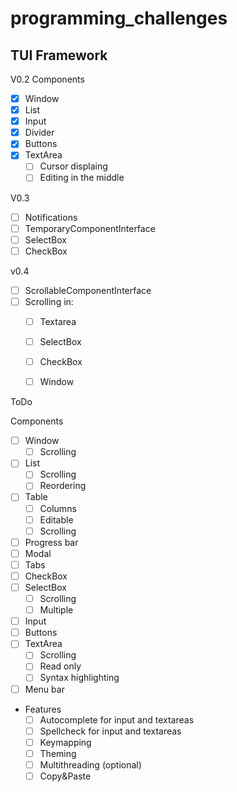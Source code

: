 # programming_challenges
## TUI Framework
V0.2
Components
   - [x] Window
   - [x] List
   - [x] Input
   - [x] Divider
   - [x] Buttons
   - [x] TextArea
      - [ ] Cursor displaing
      - [ ] Editing in the middle

V0.3
   - [ ] Notifications
   - [ ] TemporaryComponentInterface
   - [ ] SelectBox
   - [ ] CheckBox

v0.4
   - [ ] ScrollableComponentInterface
   - [ ] Scrolling in:
       - [ ] Textarea
       - [ ] SelectBox
       - [ ] CheckBox
       - [ ] Window


ToDo

Components
   - [ ] Window
     - [ ] Scrolling
   - [ ] List
     - [ ] Scrolling
     - [ ] Reordering
   - [ ] Table
     - [ ] Columns
     - [ ] Editable
     - [ ] Scrolling
   - [ ] Progress bar
   - [ ] Modal
   - [ ] Tabs
   - [ ] CheckBox
   - [ ] SelectBox
      - [ ] Scrolling
      - [ ] Multiple
   - [ ] Input
   - [ ] Buttons
   - [ ] TextArea
      - [ ] Scrolling
      - [ ] Read only
      - [ ] Syntax highlighting
   - [ ] Menu bar
 - Features
   - [ ] Autocomplete for input and textareas
   - [ ] Spellcheck for input and textareas
   - [ ] Keymapping
   - [ ] Theming
   - [ ] Multithreading (optional)
   - [ ] Copy&Paste
